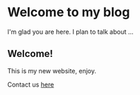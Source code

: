 # Welcome to my blog

I'm glad you are here. I plan to talk about ...

## Welcome!
This is my new website, enjoy.

Contact us <a href="mailto:richardn.roman@gmail.com" target="_blank">here</a>
